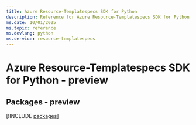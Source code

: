 ```yaml
---
title: Azure Resource-Templatespecs SDK for Python
description: Reference for Azure Resource-Templatespecs SDK for Python
ms.date: 10/01/2025
ms.topic: reference
ms.devlang: python
ms.service: resource-templatespecs
---
```

# Azure Resource-Templatespecs SDK for Python - preview
## Packages - preview
[!INCLUDE [packages](resource-templatespecs-index.md)]
